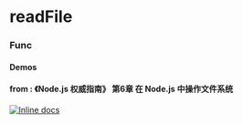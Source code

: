 # readFile
### Func
#### Demos
#### from : 《Node.js 权威指南》 第6章 在 Node.js 中操作文件系统
[![Inline docs](http://inch-ci.org/github/lulinliao/readFile.svg?branch=master)](http://inch-ci.org/github/lulinliao/readFile)
